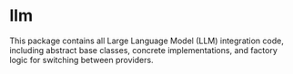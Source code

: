 # llm

This package contains all Large Language Model (LLM) integration code, including abstract base classes, concrete implementations, and factory logic for switching between providers.
